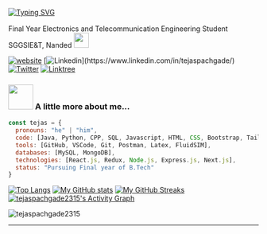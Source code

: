 <!-- <h1 align="center">Hi all👋, I'm Tejas</h1>
<h3 align="center">I'm an Electronics Engineer Passionate about Programming and Development.</h3>
<div g align="center">
<img align="center" alt="Coding" width=400 src="http://neodigitech.com/front-end/assets/vb_dotnet/vb-dotnet1.png"> -->

[![Typing SVG](https://readme-typing-svg.herokuapp.com?color=gradient&font=Fira+Code&pause=1000&random=false&width=435&lines=Hi%2C+I'm+Tejas+Murlidhar+Pachgade%F0%9F%91%8B)]()

Final Year Electronics and Telecommunication Engineering Student <img src="https://media.giphy.com/media/fYSnHlufseco8Fh93Z/giphy.gif" width="16">
</br>
SGGSIE&T, Nanded <img src="https://media.giphy.com/media/WUlplcMpOCEmTGBtBW/giphy.gif" width="30"> 


[![website](https://img.shields.io/badge/Website-46a2f1.svg?&style=flat-square&logo=Google-Chrome&logoColor=white&link=https://tmp2003.vercel.app/)](https://tmp2003.vercel.app/)
[![Linkedin](https://img.shields.io/badge/-TejasPachgade-blue?style=flat-square&logo=Linkedin&logoColor=white&link=[https://www.linkedin.com/in/thaianebraga/](https://www.linkedin.com/in/tejaspachgade/))](https://www.linkedin.com/in/tejaspachgade/)
[![Twitter](https://img.shields.io/twitter/follow/TejasPachgade?style=social)](https://x.com/tejaspachgade_)
[![Linktree](https://img.shields.io/badge/Linktree-46a2f1.svg?&style=flat-square&logoColor=white&link=https://linktr.ee/tejaspachgade2315)](https://linktr.ee/tejaspachgade2315)


### <img src="https://media.giphy.com/media/VgCDAzcKvsR6OM0uWg/giphy.gif" width="50"> A little more about me...  

```javascript
const tejas = {
  pronouns: "he" | "him",
  code: [Java, Python, CPP, SQL, Javascript, HTML, CSS, Bootstrap, TailwindCSS],
  tools: [GitHub, VSCode, Git, Postman, Latex, FluidSIM],
  databases: [MySQL, MongoDB],
  technologies: [React.js, Redux, Node.js, Express.js, Next.js],
  status: "Pursuing Final year of B.Tech"
}
```

[![Top Langs](https://github-readme-stats.vercel.app/api/top-langs/?username=tejaspachgade2315&langs_count=8&theme=transparent&hide_border=true)](https://github.com/tejaspachgade2315/github-readme-stats)
[![My GitHub stats](https://github-readme-stats.vercel.app/api?username=tejaspachgade2315&show_icons=true&card_width=400&hide_border=true&theme=transparent&rank_icon=github)](https://github.com/tejaspachgade2315/github-readme-stats)
[![My GitHub Streaks](https://github-readme-streak-stats.herokuapp.com?user=tejaspachgade2315&theme=transparent&card_width=400&type=png&mode=daily&hide_border=true&date_format=M%20j%5B%2C%20Y%5D)](https://github.com/tejaspachgade2315/github-readme-stats)
 <a href="https://github.com/ashutosh00710/github-readme-activity-graph"><img alt="tejaspachgade2315's Activity Graph" src="https://github-readme-activity-graph.vercel.app/graph/?username=tejaspachgade2315&bg_color=1F222E&color=F8D866&line=F85D7F&point=FFFFFF&hide_border=true" /></a>
 
<p align="left"> <img src="https://komarev.com/ghpvc/?username=tejaspachgade2315&label=Profile%20views&color=0e75b6&style=flat" alt="tejaspachgade2315" /> </p>

---

